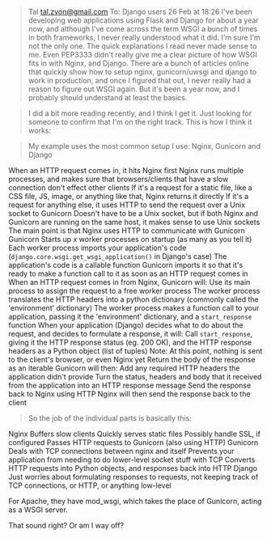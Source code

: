 
>Tal <tal.zvon@gmail.com> To: Django users 26 Feb at 18:26
>I've been developing web applications using Flask and Django for about a year now, and although I've come across the term WSGI a bunch of times in both frameworks, I never really understood what it did. I'm sure I'm not the only one. The quick explanations I read never made sense to me. Even PEP3333 didn't really give me a clear picture of how WSGI fits in with Nginx, and Django. There are a bunch of articles online that quickly show how to setup nginx, gunicorn/uwsgi and django to work in production, and once I figured that out, I never really had a reason to figure out WSGI again. But it's been a year now, and I probably should understand at least the basics.

>I did a bit more reading recently, and I think I get it. Just looking for someone to confirm that I'm on the right track. This is how I think it works:

>My example uses the most common setup I use: Nginx, Gunicorn and Django

When an HTTP request comes in, it hits Nginx first
    Nginx runs multiple processes, and makes sure that browsers/clients that have a slow connection don't effect other clients
    If it's a request for a static file, like a CSS file, JS, image, or anything like that, Nginx returns it directly
    If it's a request for anything else, it uses HTTP to send the request over a Unix socket to Gunicorn
        Doesn't have to be a Unix socket, but if both Nginx and Gunicorn are running on the same host, it makes sense to use Unix sockets
        The main point is that Nginx uses HTTP to communicate with Gunicorn
Gunicorn
    Starts up x worker processes on startup (as many as you tell it)
    Each worker process imports your application's code (`django.core.wsgi.get_wsgi_application()` in Django's case)
        The application's code is a callable function
        Gunicorn imports it so that it's ready to make a function call to it as soon as an HTTP request comes in
    When an HTTP request comes in from Nginx, Gunicorn will:
        Use its main process to assign the request to a free worker process
        The worker process translates the HTTP headers into a python dictionary (commonly called the 'environment' dictionary)
        The worker process makes a function call to your application, passing it the 'environment' dictionary, and a `start_response` function
    When your application (Django) decides what to do about the request, and decides to formulate a response, it will:
        Call `start_response`, giving it the HTTP response status (eg. 200 OK), and the HTTP response headers as a Python object (list of tuples)
            Note: At this point, nothing is sent to the client's browser, or even Nginx yet
        Return the body of the response as an iterable
    Gunicorn will then:
        Add any required HTTP headers the application didn't provide
        Turn the status, headers and body that it received from the application into an HTTP response message
        Send the response back to Nginx using HTTP
Nginx will then send the response back to the client

>So the job of the individual parts is basically this:

Nginx
    Buffers slow clients
    Quickly serves static files
    Possibly handle SSL, if configured
    Passes HTTP requests to Gunicorn (also using HTTP)
Gunicorn
    Deals with TCP connections between nginx and itself
    Prevents your application from needing to do lower-level socket stuff with TCP
    Converts HTTP requests into Python objects, and responses back into HTTP
Django
    Just worries about formulating responses to requests, not keeping track of TCP connections, or HTTP, or anything low-level

For Apache, they have mod_wsgi, which takes the place of Gunicorn, acting as a WSGI server.

That sound right? Or am I way off?
